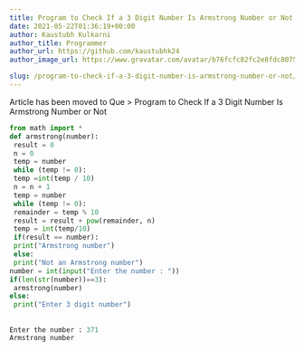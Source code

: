 ```yaml
---
title: Program to Check If a 3 Digit Number Is Armstrong Number or Not
date: 2021-05-22T01:36:19+00:00
author: Kaustubh Kulkarni
author_title: Programmer
author_url: https://github.com/kaustubhk24
author_image_url: https://www.gravatar.com/avatar/b76fcfc82fc2e8fdc8075636f1735f61?s=200

slug: /program-to-check-if-a-3-digit-number-is-armstrong-number-or-not/
---
```

Article has been moved to
Que > Program to Check If a 3 Digit Number Is Armstrong Number or Not

```python title="file.py"
from math import *
def armstrong(number):
 result = 0
 n = 0
 temp = number
 while (temp != 0):
 temp =int(temp / 10)
 n = n + 1
 temp = number
 while (temp != 0):
 remainder = temp % 10
 result = result + pow(remainder, n)
 temp = int(temp/10)
 if(result == number):
 print("Armstrong number")
 else:
 print("Not an Armstrong number")
number = int(input("Enter the number : "))
if(len(str(number))==3):
 armstrong(number)
else:
 print("Enter 3 digit number")
```

## 

```python title="Output"
Enter the number : 371
Armstrong number
```
